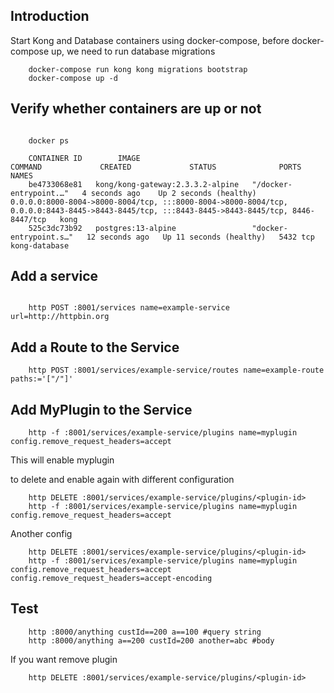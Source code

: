 ## Introduction

Start Kong and Database containers using docker-compose, before docker-compose up, we need to run database migrations

```shell
    docker-compose run kong kong migrations bootstrap
    docker-compose up -d
```

## Verify whether containers are up or not

```shell

    docker ps

    CONTAINER ID        IMAGE                                    COMMAND             CREATED             STATUS              PORTS                     NAMES
    be4733068e81   kong/kong-gateway:2.3.3.2-alpine   "/docker-entrypoint.…"   4 seconds ago    Up 2 seconds (healthy)    0.0.0.0:8000-8004->8000-8004/tcp, :::8000-8004->8000-8004/tcp, 0.0.0.0:8443-8445->8443-8445/tcp, :::8443-8445->8443-8445/tcp, 8446-8447/tcp   kong
    525c3dc73b92   postgres:13-alpine                 "docker-entrypoint.s…"   12 seconds ago   Up 11 seconds (healthy)   5432 tcp                                                                                                                                      kong-database
```

## Add a service

```shell

    http POST :8001/services name=example-service url=http://httpbin.org
```

## Add a Route to the Service

```shell
    http POST :8001/services/example-service/routes name=example-route paths:='["/"]'
```

## Add MyPlugin to the Service

```shell
    http -f :8001/services/example-service/plugins name=myplugin config.remove_request_headers=accept
```

This will enable myplugin

to delete and enable again with different configuration

```shell
    http DELETE :8001/services/example-service/plugins/<plugin-id>
    http -f :8001/services/example-service/plugins name=myplugin config.remove_request_headers=accept
```

Another config

```shell
    http DELETE :8001/services/example-service/plugins/<plugin-id>
    http -f :8001/services/example-service/plugins name=myplugin config.remove_request_headers=accept config.remove_request_headers=accept-encoding
```

## Test

```shell
    http :8000/anything custId==200 a==100 #query string
    http :8000/anything a==200 custId=200 another=abc #body
```

If you want remove plugin

```shell
    http DELETE :8001/services/example-service/plugins/<plugin-id>
```
